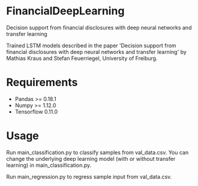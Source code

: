 # FinancialDeepLearning
Decision support from financial disclosures with deep neural networks and transfer learning

Trained LSTM models described in the paper 'Decision support from financial disclosures with deep neural networks and transfer learning' by Mathias Kraus and Stefan Feuerriegel, University of Freiburg. 

# Requirements #
* Pandas >= 0.18.1
* Numpy >= 1.12.0
* Tensorflow 0.11.0

# Usage #
Run main_classification.py to classify samples from val_data.csv. You can change the underlying deep learning model (with or without transfer learning) in main_classification.py.

Run main_regression.py to regress sample input from val_data.csv. 

